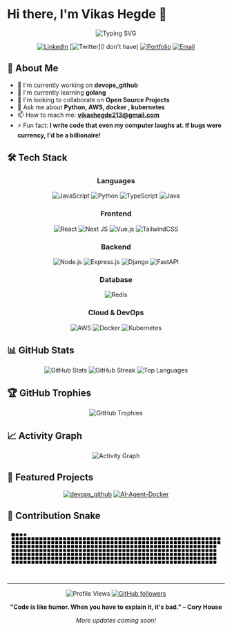 # Hi there, I'm Vikas Hegde 👋

<div align="center">
  <img src="https://readme-typing-svg.herokuapp.com?font=Fira+Code&pause=1000&color=2196F3&center=true&vCenter=true&width=435&lines=Full+Stack+Developer;Open+Source+Enthusiast;Always+Learning+New+Things" alt="Typing SVG" />
</div>

<div align="center">
  
  [![LinkedIn](https://img.shields.io/badge/LinkedIn-%230077B5.svg?logo=linkedin&logoColor=white)](https://www.linkedin.com/in/vikashegde21/)
  [![Twitter](https://img.shields.io/badge/Twitter-%231DA1F2.svg?logo=Twitter&logoColor=white)](I don't have)
  [![Portfolio](https://img.shields.io/badge/Portfolio-%23000000.svg?style=flat&logo=firefox&logoColor=#FF7139)](https://github.com/vikashegde21/AI-Agent-Docker.git)
  [![Email](https://img.shields.io/badge/Email-D14836?style=flat&logo=gmail&logoColor=white)](mailto:vikashegde213@gmail.com)
  
</div>

## 🚀 About Me

- 🔭 I'm currently working on **devops_github**
- 🌱 I'm currently learning **golang**
- 👯 I'm looking to collaborate on **Open Source Projects**
- 💬 Ask me about **Python, AWS, docker , kubernetes**
- 📫 How to reach me: **vikashegde213@gmail.com**
- ⚡ Fun fact: **I write code that even my computer laughs at. If bugs were currency, I'd be a billionaire!**

## 🛠️ Tech Stack

<div align="center">

### Languages
![JavaScript](https://img.shields.io/badge/javascript-%23323330.svg?style=for-the-badge&logo=javascript&logoColor=%23F7DF1E)
![Python](https://img.shields.io/badge/python-3670A0?style=for-the-badge&logo=python&logoColor=ffdd54)
![TypeScript](https://img.shields.io/badge/typescript-%23007ACC.svg?style=for-the-badge&logo=typescript&logoColor=white)
![Java](https://img.shields.io/badge/java-%23ED8B00.svg?style=for-the-badge&logo=openjdk&logoColor=white)

### Frontend
![React](https://img.shields.io/badge/react-%2320232a.svg?style=for-the-badge&logo=react&logoColor=%2361DAFB)
![Next JS](https://img.shields.io/badge/Next-black?style=for-the-badge&logo=next.js&logoColor=white)
![Vue.js](https://img.shields.io/badge/vue.js-%2335495e.svg?style=for-the-badge&logo=vuedotjs&logoColor=%234FC08D)
![TailwindCSS](https://img.shields.io/badge/tailwindcss-%3338B2AC.svg?style=for-the-badge&logo=tailwind-css&logoColor=white)

### Backend
![Node.js](https://img.shields.io/badge/node.js-6DA55F?style=for-the-badge&logo=node.js&logoColor=white)
![Express.js](https://img.shields.io/badge/express.js-%23404d59.svg?style=for-the-badge&logo=express&logoColor=%2361DAFB)
![Django](https://img.shields.io/badge/django-%23092E20.svg?style=for-the-badge&logo=django&logoColor=white)
![FastAPI](https://img.shields.io/badge/FastAPI-005571?style=for-the-badge&logo=fastapi)

### Database
![Redis](https://img.shields.io/badge/redis-%23DD0031.svg?style=for-the-badge&logo=redis&logoColor=white)

### Cloud & DevOps
![AWS](https://img.shields.io/badge/AWS-%23FF9900.svg?style=for-the-badge&logo=amazon-aws&logoColor=white)
![Docker](https://img.shields.io/badge/docker-%230db7ed.svg?style=for-the-badge&logo=docker&logoColor=white)
![Kubernetes](https://img.shields.io/badge/kubernetes-%23326ce5.svg?style=for-the-badge&logo=kubernetes&logoColor=white)


</div>

## 📊 GitHub Stats

<div align="center">
  
  <img src="https://github-readme-stats.vercel.app/api?username=vikashegde21&theme=tokyonight&hide_border=false&include_all_commits=true&count_private=true" alt="GitHub Stats" />
  
  <img src="https://github-readme-streak-stats.herokuapp.com/?user=vikashegde21&theme=tokyonight&hide_border=false" alt="GitHub Streak" />
  
  <img src="https://github-readme-stats.vercel.app/api/top-langs/?username=vikashegde21&theme=tokyonight&hide_border=false&include_all_commits=true&count_private=true&layout=compact" alt="Top Languages" />
  
</div>

## 🏆 GitHub Trophies

<div align="center">
  
  <img src="https://github-profile-trophy.vercel.app/?username=vikashegde21&theme=tokyonight&no-frame=false&no-bg=false&margin-w=4" alt="GitHub Trophies" />
  
</div>

## 📈 Activity Graph

<div align="center">
  
  <img src="https://github-readme-activity-graph.vercel.app/graph?username=vikashegde21&theme=tokyo-night" alt="Activity Graph" />
  
</div>

## 🎯 Featured Projects

<div align="center">

[![devops_github](https://github-readme-stats.vercel.app/api/pin/?username=vikashegde21&repo=devops_github&theme=tokyonight)](https://github.com/vikashegde21/devops_github)
[![AI-Agent-Docker](https://github-readme-stats.vercel.app/api/pin/?username=vikashegde21&repo=AI-Agent-Docker&theme=tokyonight)](https://github.com/vikashegde21/AI-Agent-Docker)

</div>

## 🐍 Contribution Snake

<div align="center">
  
  <img src="https://raw.githubusercontent.com/vikashegde21/vikashegde21/output/snake.svg" alt="Snake animation" />
  
</div>

---

<div align="center">
  
  ![Profile Views](https://komarev.com/ghpvc/?username=vikashegde21&label=Profile%20views&color=0e75b6&style=flat)
  [![GitHub followers](https://img.shields.io/github/followers/vikashegde21.svg?style=social&label=Follow&maxAge=2592000)](https://github.com/vikashegde21?tab=followers)
  
  **"Code is like humor. When you have to explain it, it's bad." – Cory House**
  
  _More updates coming soon!_
</div>